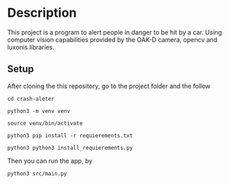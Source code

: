 # Description

This project is a program to alert people in danger to be hit by a car. Using computer vision capabilities provided by the OAK-D camera, opencv and luxonis libraries. 

## Setup
After cloning the this repository, go to the project folder and the follow

```
cd crash-aleter
```
```
python3 -m venv venv
```
```
source venv/bin/activate
```
```
python3 pip install -r requierements.txt
```
```
python3 python3 install_requierements.py
```

Then you can run the app, by

```
python3 src/main.py
```